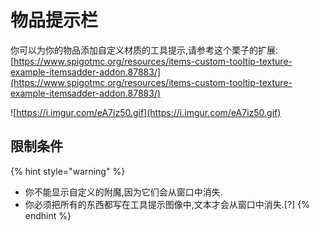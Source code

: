 # 物品提示栏

你可以为你的物品添加自定义材质的工具提示,请参考这个栗子的扩展:  
[https://www.spigotmc.org/resources/items-custom-tooltip-texture-example-itemsadder-addon.87883/](https://www.spigotmc.org/resources/items-custom-tooltip-texture-example-itemsadder-addon.87883/)

![https://i.imgur.com/eA7iz50.gif](https://i.imgur.com/eA7iz50.gif)

## 限制条件

{% hint style="warning" %}
* 你不能显示自定义的附魔,因为它们会从窗口中消失.
* 你必须把所有的东西都写在工具提示图像中,文本才会从窗口中消失.[?]
{% endhint %}

